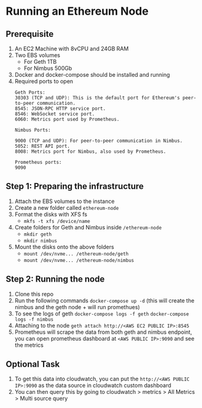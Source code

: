 # Running an Ethereum Node

## Prerequisite
1. An EC2 Machine with 8vCPU and 24GB RAM
2. Two EBS volumes
   - For Geth 1TB
   - For Nimbus 500Gb
3. Docker and docker-compose should be installed and running
4. Required ports to open
   ```
   Geth Ports:
   30303 (TCP and UDP): This is the default port for Ethereum's peer-to-peer communication.
   8545: JSON-RPC HTTP service port.
   8546: WebSocket service port.
   6060: Metrics port used by Prometheus.
   ```
   ```
   Nimbus Ports:

   9000 (TCP and UDP): For peer-to-peer communication in Nimbus.
   5052: REST API port.
   8008: Metrics port for Nimbus, also used by Prometheus.
   ```
   ```
   Prometheus ports:
   9090 
   ```

## Step 1: Preparing the infrastructure 
1. Attach the EBS volumes to the instance
2. Create a new folder called `ethereum-node`
3. Format the disks with XFS fs
   - `mkfs -t xfs /device/name`
4. Create folders for Geth and Nimbus inside `/ethereum-node`
   - `mkdir geth`
   - `mkdir nimbus`
5. Mount the disks onto the above folders
   - `mount /dev/nvme... /ethereum-node/geth`
   - `mount /dev/nvme... /ethereum-node/nimbus`

## Step 2: Running the node
1. Clone this repo
2. Run the following commands
   `docker-compose up -d`  (this will create the nimbus and the geth node + will run promethues)
3. To see the logs of geth
   `docker-compose logs -f geth`
   `docker-compose logs -f nimbus`
4. Attaching to the node 
   `geth attach http://<AWS EC2 PUBLIC IP>:8545`
5. Prometheus will scrape the data from both geth and nimbus endpoint, you can open prometheus dashboard at `<AWS PUBLIC IP>:9090` and see the metrics


## Optional Task 
1. To get this data into cloudwatch, you can put the `http://<AWS PUBLIC IP>:9090` as the data source in cloudwatch custom dashboard
2. You can then query this by going to cloudwatch > metrics > All Metrics > Multi source query 


  
